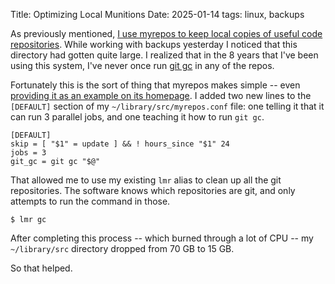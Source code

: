 Title: Optimizing Local Munitions
Date: 2025-01-14
tags: linux, backups

As previously mentioned, [I use myrepos to keep local copies of useful code repositories](/2017/06/repos/). While working with backups yesterday I noticed that this directory had gotten quite large. I realized that in the 8 years that I've been using this system, I've never once run [git gc](https://git-scm.com/docs/git-gc) in any of the repos.

Fortunately this is the sort of thing that myrepos makes simple -- even [providing it as an example on its homepage](https://myrepos.branchable.com/). I added two new lines to the `[DEFAULT]` section of my `~/library/src/myrepos.conf` file: one telling it that it can run 3 parallel jobs, and one teaching it how to run `git gc`.

    [DEFAULT]
    skip = [ "$1" = update ] && ! hours_since "$1" 24
    jobs = 3
    git_gc = git gc "$@"

That allowed me to use my existing `lmr` alias to clean up all the git repositories. The software knows which repositories are git, and only attempts to run the command in those.

    $ lmr gc

After completing this process -- which burned through a lot of CPU -- my `~/library/src` directory dropped from 70 GB to 15 GB.

So that helped.
